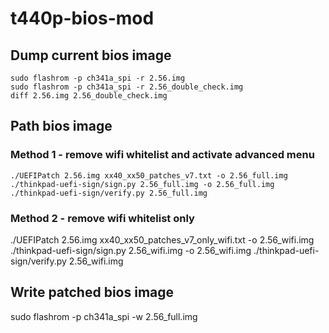 # t440p-bios-mod

## Dump current bios image
```shell
sudo flashrom -p ch341a_spi -r 2.56.img
sudo flashrom -p ch341a_spi -r 2.56_double_check.img
diff 2.56.img 2.56_double_check.img
```

## Path bios image
### Method 1 - remove wifi whitelist and activate advanced menu
```shell
./UEFIPatch 2.56.img xx40_xx50_patches_v7.txt -o 2.56_full.img
./thinkpad-uefi-sign/sign.py 2.56_full.img -o 2.56_full.img
./thinkpad-uefi-sign/verify.py 2.56_full.img
```

### Method 2 - remove wifi whitelist only
./UEFIPatch 2.56.img xx40_xx50_patches_v7_only_wifi.txt -o 2.56_wifi.img
./thinkpad-uefi-sign/sign.py 2.56_wifi.img -o 2.56_wifi.img
./thinkpad-uefi-sign/verify.py 2.56_wifi.img

## Write patched bios image
sudo flashrom -p ch341a_spi -w 2.56_full.img
